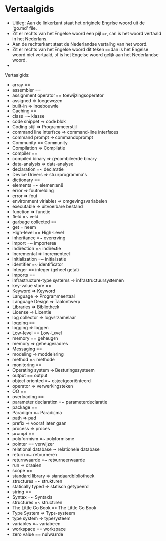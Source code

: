 <h1>Vertaalgids</h1>

* Uitleg: Aan de linkerkant staat het originele Engelse woord uit de 'go.md' file.
* Zit er rechts van het Engelse woord een pijl `=>`, dan is het woord vertaald in het Nederlans.
* Aan de rechterkant staat de Nederlandse vertaling van het woord.
* Zit er rechts van het Engelse woord dit teken `==` dan is het Engelse woord niet vertaald, of is het Engelse woord gelijk aan het Nederlandse woord.
* 
Vertaalgids:

* array ==
* assembler == 
* assignment operator == toewijzingsoperator
* assigned => toegewezen
* built-in => ingebouwde
* Caching ==
* class =~ klasse
* code snippet => code blok
* Coding stijl => Programmeerstijl
* command line interface => command-line interfaces
* command prompt => commandoprompt
* Community == Community
* Compilation => Compilatie
* compiler ==
* compiled binary => gecombileerde binary
* data-analysis => data-analyse
* declaration =~ declaratie
* Device Drivers => stuurprogramma's
* dictionary ==
* elements =~ elementen8
* error => foutmelding
* error => fout
* environment viriables => omgevingsvariabelen
* executable => uitvoerbare bestand
* function => functie
* field =~ veld
* garbage collected ==
* get = neem
* High-level == High-Level
* inheritance =~ overerving
* import =~ importeren
* indirection =~ indirectie
* Incremental => Incrementeel
* initialization =~ initialisatie
* identifier =~ identificator
* Integer == integer (geheel getal)
* imports ==
* infrastructure-type systems => infrastructuursystemen
* key-value store ==
* Keyword => Keyword
* Language => Programmeertaal
* Language Design => Taalontwerp
* Libraries => Bibliotheek
* License => Licentie
* log collector => logverzamelaar
* logging ==
* logging => loggen
* Low-level == Low-Level
* memory == geheugen
* memory => geheugenadres
* Messaging ==
* modeling => moddelering
* method =~ methode
* monitoring == 
* Operating system => Besturingssysteem
* output == output
* object oriented =~ objectgeoriënteerd
* operator => verwerkingsteken
* OO == 
* overloading ==
* parameter declaration =~ parameterdeclaratie
* package ==
* Paradigm =~ Paradigma
* path => pad
* prefix => vooraf laten gaan
* process => proces
* prompt ==
* polyformism =~ polyformisme
* pointer == verwijzer
* relational database => relationele database
* return =~ retourneren
* returnwaarde =~ retourneerwaarde
* run => draaien
* scope ==
* standard library => standaardbibliotheek
* structures =~ strukturen
* statically typed => statisch getypeerd
* string ==
* Syntax =~ Syntaxis
* structures =~ structuren
* The Little Go Book == The Little Go Book
* Type System => Type-systeem
* type system => typesysteem
* variables =~ variabelen
* workspace == workspace
* zero value == nulwaarde